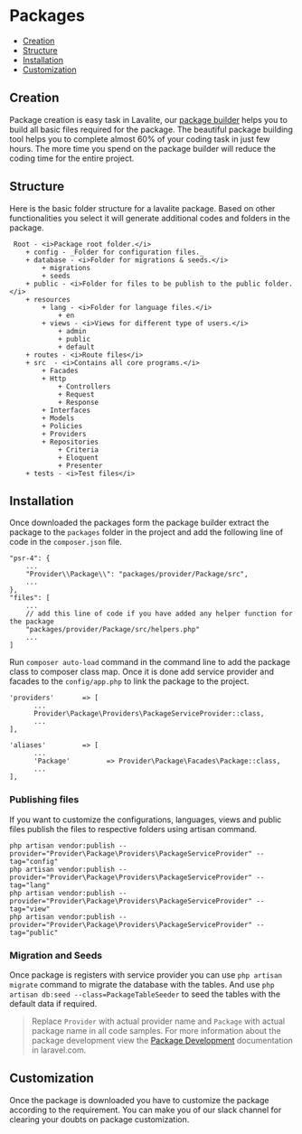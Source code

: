 # Packages

- [Creation](#creation)
- [Structure](#structure)
- [Installation](#installation)
- [Customization](#customization)


<a name="creation"></a>
## Creation

Package creation is easy task in Lavalite, our [package builder](http://lavalite.org/package/create) helps you to build all basic files required for the package. The beautiful package building tool helps you to complete almost 60% of your coding task in just few hours. The more time you spend on the package builder will reduce the coding time for the entire project.

<a name="structure"></a>
## Structure
Here is the basic folder structure for a lavalite package. Based on other functionalities you select it will generate additional codes and folders in the package.
```
 Root - <i>Package root folder.</i>
 	+ config - _Folder for configuration files._
    + database - <i>Folder for migrations & seeds.</i>
        + migrations
        + seeds
    + public - <i>Folder for files to be publish to the public folder.</i>
    + resources
        + lang - <i>Folder for language files.</i>
            + en
        + views - <i>Views for different type of users.</i>
            + admin
            + public
            + default
    + routes - <i>Route files</i>
    + src  - <i>Contains all core programs.</i>
        + Facades
        + Http
        	+ Controllers
        	+ Request
        	+ Response 
        + Interfaces
        + Models
        + Policies
        + Providers
        + Repositories
            + Criteria
            + Eloquent
            + Presenter
    + tests - <i>Test files</i>
```

<a name="installation"></a>
## Installation
Once downloaded the packages form the package builder extract the package to the `packages` folder in the project and add the following line of code in the `composer.json` file.

```
"psr-4": {
    ...
    "Provider\\Package\\": "packages/provider/Package/src",
    ...
},
"files": [
    ...
    // add this line of code if you have added any helper function for the package
    "packages/provider/Package/src/helpers.php"
    ...
]
 ```
Run `composer auto-load` command in the command line to add the package class to composer class map. Once it is done add service provider and facades to the `config/app.php` to link the package to the project.

```
'providers'       => [
      ...
      Provider\Package\Providers\PackageServiceProvider::class,
      ...
],

'aliases'         => [
      ...
      'Package'         => Provider\Package\Facades\Package::class,
      ...
],
```

### Publishing files
If you want to customize the configurations, languages, views and public files publish the files to respective folders using artisan command.

```
php artisan vendor:publish --provider="Provider\Package\Providers\PackageServiceProvider" --tag="config"
php artisan vendor:publish --provider="Provider\Package\Providers\PackageServiceProvider" --tag="lang"
php artisan vendor:publish --provider="Provider\Package\Providers\PackageServiceProvider" --tag="view"
php artisan vendor:publish --provider="Provider\Package\Providers\PackageServiceProvider" --tag="public"
```

### Migration and Seeds
Once package is registers with service provider you can use `php artisan migrate` command to migrate the database with the tables. And use `php artisan db:seed --class=PackageTableSeeder` to seed the tables with the default data if required.

> Replace `Provider` with actual provider name and `Package` with actual package name in all code samples. For more information about the package development view the [Package Development](https://laravel.com/docs/master/packages)  documentation in laravel.com.

<a name="customization"></a>
## Customization

Once the package is downloaded you have to customize the package according to the requirement. You can make you of our slack channel for clearing your doubts on package customization.
